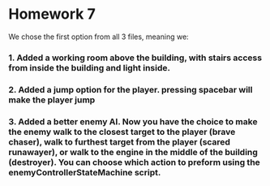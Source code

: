 # Homework 7
We chose the first option from all 3 files, meaning we:
### 1. Added a working room above the building, with stairs access from inside the building and light inside.
### 2. Added a jump option for the player. pressing spacebar will make the player jump
### 3. Added a better enemy AI. Now you have the choice to make the enemy walk to the closest target to the player (brave chaser), walk to furthest target from the player (scared runawayer), or walk to the engine in the middle of the building (destroyer). You can choose which action to preform using the enemyControllerStateMachine script.
